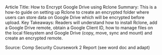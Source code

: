 Article Title: How to Encrypt Google Drive using Rclone
Summary: This is a how-to guide on setting up Rclone to create an encrypted folder where users can store data on Google Drive which will be encrypted before upload.
Key Takeaways: Readers will understand how to install Rclone, add a Google Drive remote, obtain a Google Client ID, how to manage files on the local filesystem and Google Drive (copy, move, sync and mount) and create an encrypted remote.

Source: Comp Security Coursework 2 Report (see word doc and adapt)